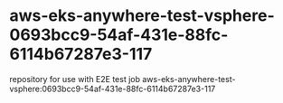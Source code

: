 # aws-eks-anywhere-test-vsphere-0693bcc9-54af-431e-88fc-6114b67287e3-117
repository for use with E2E test job aws-eks-anywhere-test-vsphere:0693bcc9-54af-431e-88fc-6114b67287e3-117
